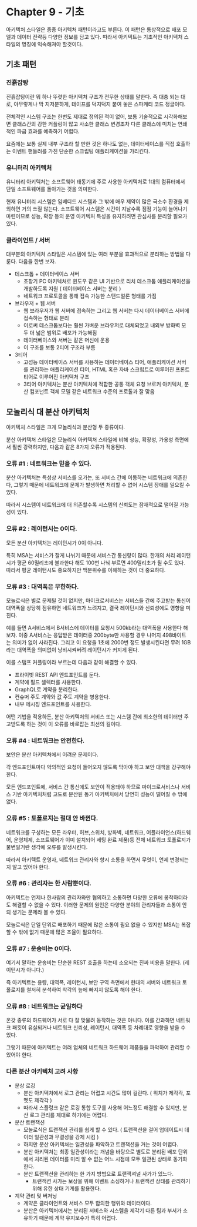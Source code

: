 # Chapter 9 - 기초

아키텍처 스타일은 종종 아키텍처 패턴이라고도 부른다. 이 패턴은 통상적으로 배포 모델과 데이터 전략등 다양한 정보를 담고 있다. 따라서 아키텍트는 기초적인 아키텍처 스타일의 명칭에 익숙해져야 할것이다.



## 기초 패턴

### 진흙잡탕

진흙잡탕이란 뭐 하나 뚜렷한 아키텍처 구조가 전무한 상태를 말한다. 즉 대충 되는 대로, 아무렇게나 막 지저분하게, 테이프를 덕지덕지 붙여 놓은 스파케티 코드 정글이다.

전체적인 시스템 구조는 한번도 제대로 정의된 적이 없어, 보통 기술적으로 시각화해보면 클래스간의 강한 커플링이 많고 사소한 클래스 변경조차 다른 클래스에 미치는 연쇄적인 파급 효과를 예측하기 어렵다.

요즘에는 보통 실제 내부 구조라 할 만한 것은 하나도 없는, 데이터베이스를 직접 호출하는 이벤트 핸들러를 가진 단순한 스크립팅 애플리케이션을 가리킨다.

### 유니터리 아키텍처

유니터리 아키텍처는 소프트웨어 태동기에 주로 사용한 아키텍처로 1대의 컴퓨터에서 단일 소프트웨어를 돌아가는 것을 의미한다.

현재 유니터리 시스템은 임베디드 시스템과 그 밖에 매우 제약이 많은 극소수 환경을 제외하면 거의 쓰질 않는다. 소프트웨어 시스템은 시간이 지날수록 점점 기능이 늘어나기 마련이므로 성능, 확장 등의 운영 아키텍처 특성을 유지하려면 관심사를 분리할 필요가 있다.

### 클라이언트 / 서버

대부분의 아키텍처 스타일은 시스템에 있는 여러 부분을 효과적으로 분리하는 방법을 다룬다. 다음을 한번 보자.

* 데스크톱 + 데이터베이스 서버
  * 초창기 PC 아키텍처로 윈도우 같은 UI 기반으로 리치 데스크톱 애플리케이션을 개발하도록 지원 ( 데이터베이스 서버는 분리 )
  * 네트워크 프로토콜을 통해 접속 가능한 스탠드얼론 형태를 가짐
* 브라우저 + 웹 서버
  * 웹 브라우저가 웹 서버에 접속하는 그리고 웹 서버는 다시 데이터베이스 서버에 접속하는 형태로 분리
  * 이로써 데스크톱보다는 훨씬 가벼운 브라우저로 대체되었고 내외부 방화벽 모두 더 넓은 범위로 배포가 가능해짐
  * 데이터베이스와 서버는 같은 머신에 운용
  * 이 구조를 보통 2티어 구조라 부름
* 3티어
  * 고성능 데이터베이스 서버를 사용하는 데이터베이스 티어, 애플리케이션 서버를 관리하는 애플리케이션 티어, HTML 혹은 자바 스크립트로 이루어진 프론트 티어로 이루어진 아키텍처 구조
  * 3티어 아키텍처는 분산 아키텍처에 적합한 공통 객체 요청 브로커 아키텍처, 분산 컴포넌트 객체 모델 같은 네트워크 수준의 프로톨과 잘 맞음



## 모놀리식 대 분산 아키텍처

아키텍처 스타일은 크게 모놀리식과 분산형 두 종류이다. 

분산 아키텍처 스타일은 모놀리식 아키텍처 스타일에 비해 성능, 확장성, 가용성 측면에서 훨씬 강력하지만, 다음과 같은 8가지 오류가 적용된다.

### 오류 #1 : 네트워크는 믿을 수 있다.

분산 아키텍처는 특성상 서비스를 오가는, 또 서비스 간에 이동하는 네트워크에 의존한다, 그렇기 때문에 네트워크에 문제가 발생하면 처리할 수 없어 시스템 장애를 일으킬 수 있다.

따라서 시스템이 네트워크에 더 의존할수록 시스템의 신뢰도는 잠재적으로 떨어질 가능성이 있다.

### 오류 #2 : 레이턴시는 0이다.

모든 분산 아키텍처는 레이턴시가 0이 아니다. 

특히 MSA는 서비스가 잘게 나뉘기 때문에 서비스간 통신량이 많다. 한개의 처리 레이턴시가 평균 60밀리초에 불과한다 해도 100번 나눠 부르면 400밀리초가 될 수도 있다. 따라서 평균 레이턴시도 중요하지만 백분위수를 이해하는 것이 더 중요하다.

### 오류 #3 : 대역폭은 무한하다.

모놀로식은 별로 문제될 것이 없지만, 마이크로서비스는 서비스들 간에 주고받는 통신이 대역푝을 상당히 점유하면 네트워크가 느려지고, 결국 레이턴시와 신뢰성에도 영향을 미친다.

예를 들면 A서비스에서 B서비스에 데이터를 요청시 500kb라는 대역폭을 사용한다 해보자. 이중 A서비스는 응답받은 데이터중 200byte만 사용할 경우 나머지 498바이트는 의미가 없이 사라진다. 그리고 이 요청을 1초에 2000번 정도 발생시킨다면 무려 1GB라는 대역폭을 의미없이 낭비시켜버려 레이턴시가 커지게 된다.

 이를 스탬프 커플링이라 부르는데 다음과 같이 해결할 수 있다.

* 프라이빗 REST API 엔드포인트를 둔다.
* 계약에 필드 셀렉터를 사용한다.
* GraphQL로 계약을 분리한다.
* 컨슈머 주도 계약와 값 주도 계약을 병용한다.
* 내부 메시징 엔드포인트를 사용한다.

어떤 기법을 적용하든, 분산 아키텍처의 서비스 또는 시스템 간에 최소한의 데이터만 주고받도록 하는 것이 이 오류를 바로잡는 최선의 길이다.

### 오류 #4 : 네트워크는 안전한다.

보안은 분산 아키텍처에서 어려운 문제이다.

각 엔드포인트마다 악의적인 요청이 들어오지 않도록 막아야 하고 보안 대책을 강구해야 한다. 

모든 엔드포인트에, 서비스 간 통신에도 보안이 적용돼야 하므로 마이크로서비스나 서비스 기반 아키텍처처럼 고도로 분산된 동기 아키텍처에서 당연히 성능이 떨어질 수 밖에 없다.

### 오류 #5 : 토폴로지는 절대 안 바뀐다.

네트워크를 구성하는 모든 라우터, 허브,스위치, 방화벽, 네트워크, 어플라이언스(하드웨어, 운영체제, 소프트웨어가 이미 설치되어 세팅 완료 제품)등 전체 네트워크 토폴로지가 불변일거란 생각에 오류를 발생시킨다.

따라서 아키텍트 운영자, 네트워크 관리자와 항시 소통을 하면서 무엇이, 언제 변경되는지 알고 있어야 한다.

### 오류 #6 : 관리자는 한 사람뿐이다.

아키텍트는 언제나 한사람의 관리자와만 협의하고 소통하면 다양한 오류에 봉착하더라도 해결할 수 없을 수 있다. 이러한 문제의 원인은 다양한 분야의 관리자들과 소통이 안되 생기는 문제라 볼 수 있다.

모놀로식은 단일 단위로 배포하기 때문에 많은 소통이 필요 없을 수 있지만 MSA는 복잡할 수 밖에 없기 때문에 많은 조율이 필요하다.

### 오류 #7 : 운송비는 0이다.

여기서 말하는 운송비는 단순한 REST 호출을 하는데 소요되는 진짜 비용을 말한다. (레이턴시가 아니다.)

즉 아키텍트는 용량, 대역폭, 레이턴시, 보안 구역 측면에서 현대의 서버와 네트워크 토폴로지를 철저히 분석하여 착각의 늪에 빠지지 않도록 해야 한다.

### 오류 #8 : 네트워크는 균일하다

온갖 종류의 하드웨어가 서로 다 잘 맞물려 동작하는 것은 아니다. 이를 간과하면 네트워크 패킷이 유실되거나 네트워크 신뢰성, 레이턴시, 대역폭 등 차례대로 영향을 받을 수 있다.

그렇기 때문에 아키텍트는 여러 업체의 네트워크 하드웨어 제품들을 파악하여 관리할 수 있어야 한다.

### 다른 분산 아키텍처 고려 사항

* 분상 로깅
  * 분산 아키텍처에서 로그 관리는 어렵고 시간도 많이 걸린다. ( 위치가 제각각, 포멧도 제각각 )
  * 따라서 스플렁크 같은 로깅 통합 도구를 사용해 어느정도 해결할 수 있지만, 분산 로그 관리를 제대로 하기에는 어렵다.
* 분산 트랜잭션
  * 모놀로식은 트랜잭션 관리를 쉽게 할 수 있다. ( 트랜잭션을 걸어 업데이트시 데이터 일관성과 무결성을 강제 시킴 )
  * 하지만 분산 아키텍처는 일관성을 파악하고 트랜잭션을 거는 것이 어렵다.
  * 분산 아키텍처는 최종 일관성이라는 개념을 바탕으로 별도로 분리된 배포 단위에서 처리된 데이터를 미리 알 수 없는 어느 시점에 모두 일관된 상태로 동기화한다.
  * 분산 트랜잭션을 관리하는 한 가지 방법으로 트랜잭셔널 사가가 있느다.
    * 트랜잭션 사가는 보상을 위해 이벤트 소싱하거나 트랜잭션 상태를 관리하기 위해 유한 상태 기계를 활용한다.
* 계약 관리 및 버저닝
  * 계약은 클라이언트와 서비스 모두 합의한 행위와 데이터이다.
  * 분산은 아키텍처에서는 분리된 서비스와 시스템을 제각기 다른 팀과 부서가 소유하기 때문에 계약 유지보수가 특히 어렵다.
